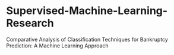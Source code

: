# Supervised-Machine-Learning-Research
 Comparative Analysis of Classification Techniques for Bankruptcy Prediction: A Machine Learning Approach
